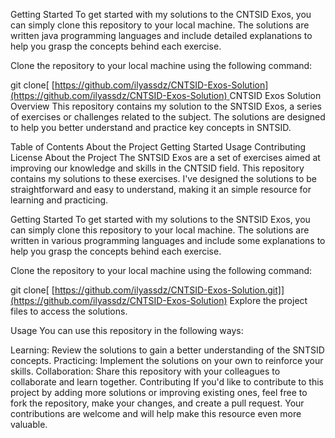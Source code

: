 Getting Started
To get started with my solutions to the CNTSID Exos, you can simply clone this repository to your local machine. The solutions are written java programming languages and include detailed explanations to help you grasp the concepts behind each exercise.


Clone the repository to your local machine using the following command:

git clone[ [[https://github.com/ilyassdz/CNTSID-Exos-Solution](https://github.com/ilyassdz/CNTSID-Exos-Solution)
](https://github.com/ilyassdz/CNTSID-Exos-Solution.git)
CNTSID Exos Solution
Overview
This repository contains my solution to the SNTSID Exos, a series of exercises or challenges related to the subject. The solutions are designed to help you better understand and practice key concepts in SNTSID.

Table of Contents
About the Project
Getting Started
Usage
Contributing
License
About the Project
The SNTSID Exos are a set of exercises aimed at improving our knowledge and skills in the CNTSID field. This repository contains my solutions to these exercises. I've designed the solutions to be straightforward and easy to understand, making it an simple resource for learning and practicing.

Getting Started
To get started with my solutions to the SNTSID Exos, you can simply clone this repository to your local machine. The solutions are written in various programming languages and include some explanations to help you grasp the concepts behind each exercise.

Clone the repository to your local machine using the following command:

git clone[ [https://github.com/ilyassdz/CNTSID-Exos-Solution.git]](https://github.com/ilyassdz/CNTSID-Exos-Solution)
Explore the project files to access the solutions.

Usage
You can use this repository in the following ways:

Learning: Review the solutions to gain a better understanding of the SNTSID concepts.
Practicing: Implement the solutions on your own to reinforce your skills.
Collaboration: Share this repository with your colleagues to collaborate and learn together.
Contributing
If you'd like to contribute to this project by adding more solutions or improving existing ones, feel free to fork the repository, make your changes, and create a pull request. Your contributions are welcome and will help make this resource even more valuable.
